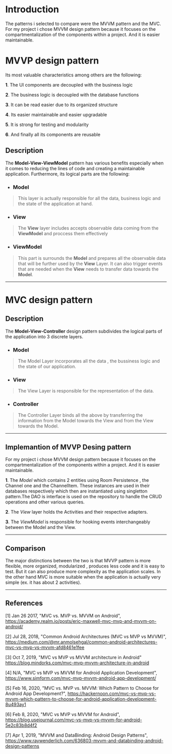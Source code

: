 # Introduction

The patterns i selected to compare were the MVVM pattern and the MVC.
For my project i chose MVVM design pattern because it focuses on the compartmentalization of the components within a project. And it is easier maintainable.



# MVVP design pattern

Its most valuable characteristics among others are the following:

__1__. The UI components are decoupled with the business logic

__2__. The business logic is decoupled with the database functions

__3__. It can be read easier due to its organized structure

__4__. Its easier maintainable and easier upgradable

__5__. It is strong for testing and modularity

__6__. And finally all its components are reusable


## Description

The __Model-View-ViewModel__ pattern has various benefits especially when it comes to reducing the lines of code and creating a maintainable application. Furthermore, its logical parts are the following:

+ ### Model

> This layer is actually responsible for all the data, business logic and the state of the application at hand.

+ ### View

> The __View__ layer includes accepts observable data coming from the __ViewModel__ and proccess them effectively

+ ### ViewModel

> This part is surrounds the __Model__ and prepares all the observable data that will be further used by the __View__ Layer. It can also trigger events that are needed when the __View__ needs to transfer data towards the __Model__.


***


# MVC design pattern


## Description

The __Model-View-Controller__ design pattern subdivides the logical parts of the application into 3 discrete layers.

+ ### Model

> The Model Layer incorporates all the data , the bussiness logic and the state of our application.

+ ### View

> The View Layer is responsible for the representation of the data.

+ ### Controller

> The Controller Layer binds all the above by transferring the information from the Model towards the View and from the View towards the Model.


***

## Implemantion of MVVP Desing pattern

For my project i chose MVVM design pattern because it focuses on the compartmentalization of the components within a project. And it is easier maintainable.

__1__. The _Model_ which contains 2 entities using Room Persistence , the Channel one and the ChannelItem. These instances are used in their databases respectively which then are instantiated using singletton pattern.The DAO is interface is used on the repository to handle the CRUD operations and other various queries.

__2__. The _View_ layer holds the Activities and their respective adapters.

__3__. The _ViewModel_ is responsible for hooking events interchangeably between the Model and the View.

***

## Comparison

The major distinctions between the two is that MVVP pattern is more flexible, more organized, modularized , produces less code and it is easy to test. But it can also produce more complexity as the application scales.
In the other hand MVC is more suitable when the application is actually very simple (ex. it has about 2 activities).


***

## References

[1] Jan 26 2017, "MVC vs. MVP vs. MVVM on Android", <https://academy.realm.io/posts/eric-maxwell-mvc-mvp-and-mvvm-on-android/>

[2] Jul 28, 2018, "Common Android Architectures (MVC vs MVP vs MVVM)", <https://medium.com/@mr.anmolsehgal/common-android-architectures-mvc-vs-mvp-vs-mvvm-afd8461e1fee>

[3] Oct 7, 2019, "MVC vs MVP vs MVVM architecture in Android" <https://blog.mindorks.com/mvc-mvp-mvvm-architecture-in-android>

[4] N/A, "MVC vs MVP vs MVVM for Android Application Development", <https://www.simform.com/mvc-mvp-mvvm-android-app-development/>

[5] Feb 16, 2020, "MVC vs. MVP vs. MVVM: Which Pattern to Choose for Android App Development?", <https://hackernoon.com/mvc-vs-mvp-vs-mvvm-which-pattern-to-choose-for-android-application-development-8u493ay1>

[6] Feb 8, 2020, "MVC vs MVP vs MVVM for Android", <https://blog.usejournal.com/mvc-vs-mvp-vs-mvvm-for-android-5e2c83b8d4f2>

[7] Apr 1, 2019, "MVVM and DataBinding: Android Design Patterns", <https://www.raywenderlich.com/636803-mvvm-and-databinding-android-design-patterns>

